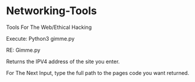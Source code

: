 # Networking-Tools
Tools For The Web/Ethical Hacking

Execute: Python3 gimme.py

RE: Gimme.py

Returns the IPV4 address of the site you enter.

For The Next Input, type the full path to the pages code you want returned.
